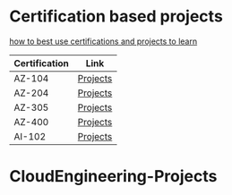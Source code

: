 # Certification based projects

[how to best use certifications and projects to learn](https://www.youtube.com/watch?v=3GPMaizoZe8)

| Certification | Link |
|---------------|------|
| AZ-104        | [Projects](az-104/readme.md) |
| AZ-204        | [Projects](az-204/readme.md) |
| AZ-305        | [Projects](az-305/readme.md) |
| AZ-400        | [Projects](az-400/README.md) |
| AI-102        | [Projects](ai-102/README.md) |
# CloudEngineering-Projects
